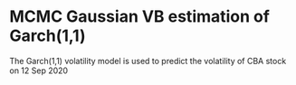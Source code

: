 # MCMC Gaussian VB estimation of Garch(1,1)
The Garch(1,1) volatility model is used to predict the volatility of CBA stock on 12 Sep 2020
